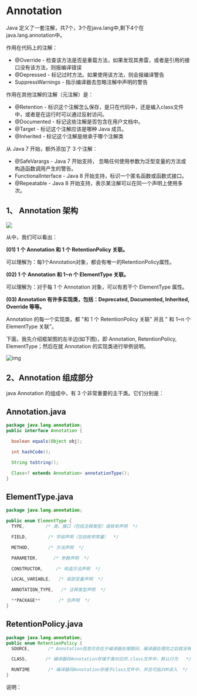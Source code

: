 # Annotation

Java 定义了一套注解，共7个，3个在java.lang中,剩下4个在java.lang.annotation中。

作用在代码上的注解：

* @Override - 检查该方法是否是重载方法，如果发现其弗雷，或者是引用的接口没有该方法，则报编译错误
* @Depressed - 标记过时方法。如果使用该方法，则会报编译警告
* SuppressWarnings - 指示编译器去忽略注解中声明的警告



作用在其他注解的注解（元注解）是：

* @Retention - 标识这个注解怎么保存，是只在代码中，还是编入class文件中，或者是在运行时可以通过反射访问。
* @Documented - 标记这些注解是否包含在用户文档中。
* @Target - 标记这个注解应该是哪种 Java 成员。
* @Inherited - 标记这个注解是继承于哪个注解类

从 Java 7 开始，额外添加了 3 个注解：

* @SafeVarargs - Java 7 开始支持， 忽略任何使用参数为泛型变量的方法或构造函数调用产生的警告。
* FunctionalInterface - Java 8 开始支持，标识一个匿名函数或函数式接口。
* @Repeatable - Java 8 开始支持，表示某注解可以在同一个声明上使用多次。

## 1、 Annotation 架构

![](https://www.runoob.com/wp-content/uploads/2019/08/28123151-d471f82eb2bc4812b46cc5ff3e9e6b82.jpg)

从中，我们可以看出：

**(01) 1 个 Annotation 和 1 个 RetentionPolicy 关联。**

可以理解为：每1个Annotation对象，都会有唯一的RetentionPolicy属性。

**(02) 1 个 Annotation 和 1~n 个 ElementType 关联。**

可以理解为：对于每 1 个 Annotation 对象，可以有若干个 ElementType 属性。

**(03) Annotation 有许多实现类，包括：Deprecated, Documented, Inherited, Override 等等。**

Annotation 的每一个实现类，都 "和 1 个 RetentionPolicy 关联" 并且 " 和 1~n 个 ElementType 关联"。

下面，我先介绍框架图的左半边(如下图)，即 Annotation, RetentionPolicy, ElementType；然后在就 Annotation 的实现类进行举例说明。

![img](https://www.runoob.com/wp-content/uploads/2019/08/28123653-84d14b886429482bb601dc97155220fb.jpg)

## 2、Annotation 组成部分

java Annotation 的组成中，有 3 个非常重要的主干类。它们分别是：

## Annotation.java

```java
package java.lang.annotation;
public interface Annotation {

  boolean equals(Object obj);

  int hashCode();

  String toString();

  Class<? extends Annotation> annotationType();
}
```



## ElementType.java

```java
package java.lang.annotation;

public enum ElementType {
  TYPE,        /* 类、接口（包括注释类型）或枚举声明  */

  FIELD,        /* 字段声明（包括枚举常量）  */

  METHOD,       /* 方法声明  */

  PARAMETER,      /* 参数声明  */

  CONSTRUCTOR,     /* 构造方法声明  */

  LOCAL_VARIABLE,   /* 局部变量声明  */

  ANNOTATION_TYPE,   /* 注释类型声明  */

  **PACKAGE**       /* 包声明  */
}
```





## RetentionPolicy.java

```java
package java.lang.annotation;
public enum RetentionPolicy {
  SOURCE,       /* Annotation信息仅存在于编译器处理期间，编译器处理完之后就没有该Annotation信息了  */

  CLASS,       /* 编译器将Annotation存储于类对应的.class文件中。默认行为   */

  RUNTIME       /* 编译器将Annotation存储于class文件中，并且可由JVM读入  */
}
```





说明：
